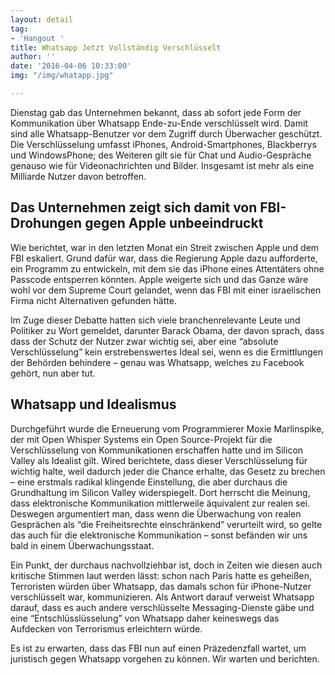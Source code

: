 ```yaml
---
layout: detail
tag:
- 'Hangout '
title: Whatsapp Jetzt Vollständig Verschlüsselt
author: ''
date: '2016-04-06 10:33:00'
img: "/img/whatapp.jpg"

---
```

Dienstag gab das Unternehmen bekannt, dass ab sofort jede Form der Kommunikation über Whatsapp Ende-zu-Ende verschlüsselt wird. Damit sind alle Whatsapp-Benutzer vor dem Zugriff durch Überwacher geschützt. Die Verschlüsselung umfasst iPhones, Android-Smartphones, Blackberrys und WindowsPhone; des Weiteren gilt sie für Chat und Audio-Gespräche genauso wie für Videonachrichten und Bilder. Insgesamt ist mehr als eine Milliarde Nutzer davon betroffen.

## Das Unternehmen zeigt sich damit von FBI-Drohungen gegen Apple unbeeindruckt

Wie berichtet, war in den letzten Monat ein Streit zwischen Apple und dem FBI eskaliert. Grund dafür war, dass die Regierung Apple dazu aufforderte, ein Programm zu entwickeln, mit dem sie das iPhone eines Attentäters ohne Passcode entsperren könnten. Apple weigerte sich und das Ganze wäre wohl vor dem Supreme Court gelandet, wenn das FBI mit einer israelischen Firma nicht Alternativen gefunden hätte.

Im Zuge dieser Debatte hatten sich viele branchenrelevante Leute und Politiker zu Wort gemeldet, darunter Barack Obama, der davon sprach, dass dass der Schutz der Nutzer zwar wichtig sei, aber eine “absolute Verschlüsselung” kein erstrebenswertes Ideal sei, wenn es die Ermittlungen der Behörden behindere – genau was Whatsapp, welches zu Facebook gehört, nun aber tut.

## Whatsapp und Idealismus

Durchgeführt wurde die Erneuerung vom Programmierer Moxie Marlinspike, der mit Open Whisper Systems ein Open Source-Projekt für die Verschlüsselung von Kommunikationen erschaffen hatte und im Silicon Valley als Idealist gilt. Wired berichtete, dass dieser Verschlüsselung für wichtig halte, weil dadurch jeder die Chance erhalte, das Gesetz zu brechen – eine erstmals radikal klingende Einstellung, die aber durchaus die Grundhaltung im Silicon Valley widerspiegelt. Dort herrscht die Meinung, dass elektronische Kommunikation mittlerweile äquivalent zur realen sei. Deswegen argumentiert man, dass wenn die Überwachung von realen Gesprächen als “die Freiheitsrechte einschränkend” verurteilt wird, so gelte das auch für die elektronische Kommunikation – sonst befänden wir uns bald in einem Überwachungsstaat.

Ein Punkt, der durchaus nachvollziehbar ist, doch in Zeiten wie diesen auch kritische Stimmen laut werden lässt: schon nach Paris hatte es geheißen, Terroristen würden über Whatsapp, das damals schon für iPhone-Nutzer verschlüsselt war, kommunizieren. Als Antwort darauf verweist Whatsapp darauf, dass es auch andere verschlüsselte Messaging-Dienste gäbe und eine “Entschlüsslüsselung” von Whatsapp daher keineswegs das Aufdecken von Terrorismus erleichtern würde.

Es ist zu erwarten, dass das FBI nun auf einen Präzedenzfall wartet, um juristisch gegen Whatsapp vorgehen zu können. Wir warten und berichten.